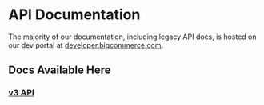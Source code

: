 # API Documentation

The majority of our documentation, including legacy API docs, is hosted on our dev portal at [developer.bigcommerce.com](developer.bigcommerce.com).

## Docs Available Here

### [v3 API](./v3-catalog.md)
